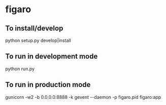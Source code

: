 figaro
======

To install/develop
--------------------------
python setup.py develop|install

To run in development mode
--------------------------
python run.py

To run in production mode
--------------------------
gunicorn -w2 -b 0.0.0.0:8888 -k gevent --daemon -p figaro.pid figaro:app
